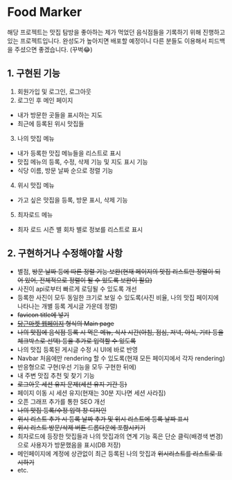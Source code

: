# Food Marker

해당 프로젝트는 맛집 탐방을 좋아하는 제가 먹었던 음식점들을 기록하기 위해 진행하고 있는 프로젝트입니다. 완성도가 높아지면 배포할 예정이니 다른 분들도 이용해서 피드백을 주셨으면 좋겠습니다. (꾸벅😂)

## 1. 구현된 기능

1. 회원가입 및 로그인, 로그아웃
2. 로그인 후 메인 페이지

- 내가 방문한 곳들을 표시하는 지도
- 최근에 등록된 위시 맛집들

3. 나의 맛집 메뉴

- 내가 등록한 맛집 메뉴들을 리스트로 표시
- 맛집 메뉴의 등록, 수정, 삭제 기능 및 지도 표시 기능
- 식당 이름, 방문 날짜 순으로 정렬 기능

4. 위시 맛집 메뉴

- 가고 싶은 맛집을 등록, 방문 표시, 삭제 기능

5. 최자로드 메뉴

- 최자 로드 시즌 별 회차 별로 정보를 리스트로 표시

## 2. 구현하거나 수정해야할 사항

- 별점, ~~방문 날짜 등에 따른 정렬 기능 보완(현재 페이지의 맛집 리스트만 정렬이 되어 있어, 전체적으로 정렬이 될 수 있도록 보완이 필요)~~
- 사진이 api로부터 빠르게 로딩될 수 있도록 개선
- 등록한 사진이 모두 동일한 크기로 보일 수 있도록(사진 비율, 나의 맛집 페이지에 나타나는 개별 등록 게시글 가운데 정렬)
- ~~favicon title에 넣기~~
- ~~[당근마켓 웹페이지](https://www.daangn.com/) 형식의 Main page~~
- ~~나의 맛집에 음식점 등록 시 먹은 메뉴, 식사 시간(아침, 점심, 저녁, 야식, 기타 등을 체크박스로 선택) 등을 추가로 입력할 수 있도록~~
- 나의 맛집 등록된 게시글 수정 시 UI에 바로 반영
- Navbar 처음에만 rendering 할 수 있도록(현재 모든 페이지에서 각자 rendering)
- 반응형으로 구현(우선 기능을 모두 구현한 뒤에)
- 내 주변 맛집 추천 및 찾기 기능
- ~~로그아웃 세션 유지 문제(세션 유지 기간 등)~~
- 페이지 이동 시 세션 유지(현재는 30분 지나면 세션 사라짐)
- 오픈 그래프 추가를 통한 SEO 개선
- ~~나의 맛집 등록/수정 입력 창 디자인~~
- ~~위시 리스트 추가 시 등록 날짜 추가 및 위시 리스트에 등록 날짜 표시~~
- ~~위시 리스트 방문/삭제 버튼 드롭다운에 포함시키기~~
- 최자로드에 등장한 맛집들과 나의 맛집과의 연계 기능 혹은 단순 클릭(배경색 변경)으로 사용자가 방문했음을 표시(DB 저장)
- 메인페이지에 계정에 상관없이 최근 등록된 나의 맛집과 ~~위시리스트를 리스트로 표시하기~~
- etc.
